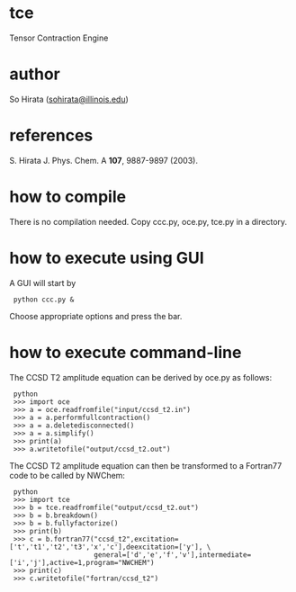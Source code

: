 # tce
Tensor Contraction Engine

# author
So Hirata (sohirata@illinois.edu)

# references
S. Hirata
J. Phys. Chem. A <b>107</b>, 9887-9897 (2003).

# how to compile
There is no compilation needed. Copy ccc.py, oce.py, tce.py in a directory.

# how to execute using GUI
A GUI will start by

     python ccc.py &

Choose appropriate options and press the bar.

# how to execute command-line
The CCSD T2 amplitude equation can be derived by oce.py as follows:

     python
     >>> import oce
     >>> a = oce.readfromfile("input/ccsd_t2.in")
     >>> a = a.performfullcontraction()
     >>> a = a.deletedisconnected()
     >>> a = a.simplify()
     >>> print(a)
     >>> a.writetofile("output/ccsd_t2.out")

The CCSD T2 amplitude equation can then be transformed to a Fortran77 code to be called by NWChem:

     python
     >>> import tce
     >>> b = tce.readfromfile("output/ccsd_t2.out")
     >>> b = b.breakdown()
     >>> b = b.fullyfactorize()
     >>> print(b)
     >>> c = b.fortran77("ccsd_t2",excitation=['t','t1','t2','t3','x','c'],deexcitation=['y'], \
                         general=['d','e','f','v'],intermediate=['i','j'],active=1,program="NWCHEM")
     >>> print(c)
     >>> c.writetofile("fortran/ccsd_t2")
     
